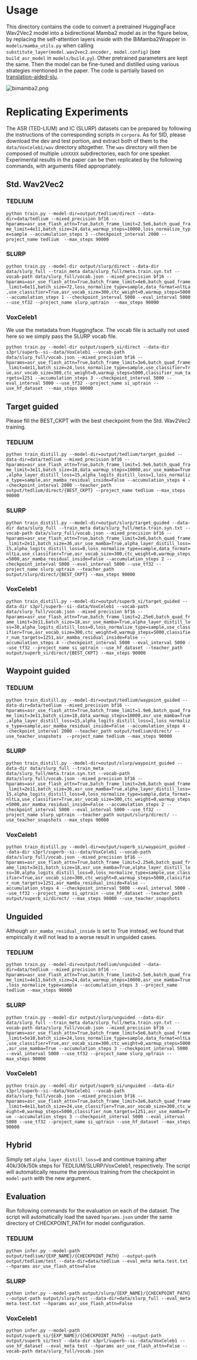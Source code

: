 # Usage

This directory contains the code to convert a pretrained HuggingFace Wav2Vec2 model into a bidirectional Mamba2 model as in the figure below, 
by replacing the self-attention layers inside with the BiMamba2Wrapper in `models/mamba_utils.py` when calling 
`substitute_layer(model.wav2vec2.encoder, model.config)` (see `build_asr_model` in `models/build.py`). 
Other pretrained parameters are kept the same.
Then the model can be fine-tuned and distilled using various strategies mentioned in the paper.
The code is partially based on [translation-aided-slu](https://github.com/idiap/translation-aided-slu).

![bimamba2.png](bimamba2.png)

# Replicating Experiments
The ASR (TED-LIUM) and IC (SLURP) datasets can be prepared by following the instructions of the corresponding scripts in `corpora`.
As for SID, please download the dev and test portion, and extract
both of them to the `data/VoxCeleb1/wav` directory altogether. The `wav` directory will then be composed of multiple 
`idXXXXX` subdirectories, each for one speaker.
Experimental results in the paper can be then replicated by the following commands, with arguments filled appropriately.

## Std. Wav2Vec2

### TEDLIUM
`python train.py --model-dir=output/tedlium/direct --data-dir=data/tedlium --mixed_precision bf16 --hparams=asr_use_flash_attn=True,batch_frame_limit=2.5e6,batch_quad_frame_limit=4e11,batch_size=24,data_warmup_steps=10000,loss_normalize_type=sample --accumulation_steps 3 --checkpoint_interval 2000 --project_name tedlium  --max_steps 90000`

### SLURP
`python train.py --model-dir output/slurp/direct --data-dir data/slurp_full --train_meta data/slurp_full/meta.train.syn.txt --vocab-path data/slurp_full/vocab.json --mixed_precision bf16 --hparams=asr_use_flash_attn=True,batch_frame_limit=4e6,batch_quad_frame_limit=6e11,batch_size=72,loss_normalize_type=sample,data_format=nltLa,use_classifier=True,asr_vocab_size=300,ctc_weight=0,warmup_steps=5000 --accumulation_steps 1 --checkpoint_interval 5000 --eval_interval 5000 --use_tf32 --project_name slurp_uptrain  --max_steps 90000`

### VoxCeleb1

We use the metadata from Huggingface. The vocab file is actually not used here so we simply pass the SLURP vocab file.

`python train.py --model-dir output/superb_si/direct --data-dir s3prl/superb--si--data/VoxCeleb1 --vocab-path data/slurp_full/vocab.json --mixed_precision bf16 --hparams=asr_use_flash_attn=True,batch_frame_limit=3e6,batch_quad_frame_limit=4e11,batch_size=24,loss_normalize_type=sample,use_classifier=True,asr_vocab_size=300,ctc_weight=0,warmup_steps=5000,classifier_num_targets=1251 --accumulation_steps 3 --checkpoint_interval 5000 --eval_interval 5000 --use_tf32 --project_name si_uptrain --use_hf_dataset  --max_steps 90000
`

## Target guided

Please fill the BEST_CKPT with the best checkpoint from the Std. Wav2Vec2 training.

### TEDLIUM

``
python train_distill.py --model-dir=output/tedlium/target_guided --data-dir=data/tedlium --mixed_precision bf16 --hparams=asr_use_flash_attn=True,batch_frame_limit=1.9e6,batch_quad_frame_limit=3e11,batch_size=18,data_warmup_steps=10000,asr_use_mamba=True,alpha_layer_distill_loss=15,alpha_logits_distill_loss=1,loss_normalize_type=sample,asr_mamba_residual_inside=False --accumulation_steps 4 --checkpoint_interval 2000 --teacher_path output/tedlium/direct/{BEST_CKPT} --project_name tedlium --max_steps 90000
``

### SLURP
``
python train_distill.py --model-dir=output/slurp/target_guided --data-dir data/slurp_full --train_meta data/slurp_full/meta.train.syn.txt --vocab-path data/slurp_full/vocab.json --mixed_precision bf16 --hparams=asr_use_flash_attn=True,batch_frame_limit=2e6,batch_quad_frame_limit=2e11,batch_size=36,asr_use_mamba=True,alpha_layer_distill_loss=15,alpha_logits_distill_loss=0,loss_normalize_type=sample,data_format=nltLa,use_classifier=True,asr_vocab_size=300,ctc_weight=0,warmup_steps=5000,asr_mamba_residual_inside=False --accumulation_steps 2 --checkpoint_interval 5000 --eval_interval 5000 --use_tf32 --project_name slurp_uptrain --teacher_path output/slurp/direct/{BEST_CKPT} --max_steps 90000
``

###  VoxCeleb1

``
python train_distill.py --model-dir=output/superb_si/target_guided --data-dir s3prl/superb--si--data/VoxCeleb1 --vocab-path data/slurp_full/vocab.json --mixed_precision bf16 --hparams=asr_use_flash_attn=True,batch_frame_limit=2.25e6,batch_quad_frame_limit=3e11,batch_size=18,asr_use_mamba=True,alpha_layer_distill_loss=30,alpha_logits_distill_loss=0,loss_normalize_type=sample,use_classifier=True,asr_vocab_size=300,ctc_weight=0,warmup_steps=5000,classifier_num_targets=1251,asr_mamba_residual_inside=False --accumulation_steps 4 --checkpoint_interval 5000 --eval_interval 5000 --use_tf32 --project_name si_uptrain --use_hf_dataset --teacher_path output/superb_si/direct/{BEST_CKPT} --max_steps 90000
``

## Waypoint guided

### TEDLIUM
``python train_distill.py --model-dir=output/tedlium/waypoint_guided --data-dir=data/tedlium --mixed_precision bf16 --hparams=asr_use_flash_attn=True,batch_frame_limit=1.9e6,batch_quad_frame_limit=3e11,batch_size=18,data_warmup_steps=10000,asr_use_mamba=True,alpha_layer_distill_loss=15,alpha_logits_distill_loss=1,loss_normalize_type=sample,asr_mamba_residual_inside=False --accumulation_steps 4 --checkpoint_interval 2000 --teacher_path output/tedlium/direct/ --use_teacher_snapshots  --project_name tedlium --max_steps 90000
``

### SLURP
``
python train_distill.py --model-dir=output/slurp/waypoint_guided --data-dir data/slurp_full --train_meta data/slurp_full/meta.train.syn.txt --vocab-path data/slurp_full/vocab.json --mixed_precision bf16 --hparams=asr_use_flash_attn=True,batch_frame_limit=2e6,batch_quad_frame_limit=2e11,batch_size=36,asr_use_mamba=True,alpha_layer_distill_loss=15,alpha_logits_distill_loss=0,loss_normalize_type=sample,data_format=nltLa,use_classifier=True,asr_vocab_size=300,ctc_weight=0,warmup_steps=5000,asr_mamba_residual_inside=False --accumulation_steps 2 --checkpoint_interval 5000 --eval_interval 5000 --use_tf32 --project_name slurp_uptrain --teacher_path output/slurp/direct/ --use_teacher_snapshots --max_steps 90000
``

### VoxCeleb1
``
python train_distill.py --model-dir=output/superb_si/waypoint_guided --data-dir s3prl/superb--si--data/VoxCeleb1 --vocab-path data/slurp_full/vocab.json --mixed_precision bf16 --hparams=asr_use_flash_attn=True,batch_frame_limit=2.25e6,batch_quad_frame_limit=3e11,batch_size=18,asr_use_mamba=True,alpha_layer_distill_loss=30,alpha_logits_distill_loss=0,loss_normalize_type=sample,use_classifier=True,asr_vocab_size=300,ctc_weight=0,warmup_steps=5000,classifier_num_targets=1251,asr_mamba_residual_inside=False --accumulation_steps 4 --checkpoint_interval 5000 --eval_interval 5000 --use_tf32 --project_name si_uptrain --use_hf_dataset --teacher_path output/superb_si/direct/ --max_steps 90000 --use_teacher_snapshots
``

## Unguided

Although `asr_mamba_residual_inside` is set to True instead, we found that empirically it will not lead to a worse result in unguided cases.

### TEDLIUM
``
python train.py --model-dir=output/tedlium/unguided --data-dir=data/tedlium --mixed_precision bf16 --hparams=asr_use_flash_attn=True,batch_frame_limit=2.5e6,batch_quad_frame_limit=4e11,batch_size=24,data_warmup_steps=10000,asr_use_mamba=True,loss_normalize_type=sample --accumulation_steps 3 --project_name tedlium --max_steps 90000
``

### SLURP
``
python train.py --model-dir output/slurp/unguided --data-dir data/slurp_full --train_meta data/slurp_full/meta.train.syn.txt --vocab-path data/slurp_full/vocab.json --mixed_precision bf16 --hparams=asr_use_flash_attn=True,batch_frame_limit=5e6,batch_quad_frame_limit=5e10,batch_size=24,loss_normalize_type=sample,data_format=nltLa,use_classifier=True,asr_vocab_size=300,ctc_weight=0,warmup_steps=5000,asr_use_mamba=True --accumulation_steps 3 --checkpoint_interval 5000 --eval_interval 5000 --use_tf32 --project_name slurp_uptrain --max_steps 90000
``

### VoxCeleb1

``
python train.py --model-dir output/superb_si/unguided --data-dir s3prl/superb--si--data/VoxCeleb1 --vocab-path data/slurp_full/vocab.json --mixed_precision bf16 --hparams=asr_use_flash_attn=True,batch_frame_limit=3e6,batch_quad_frame_limit=4e11,batch_size=24,use_classifier=True,asr_vocab_size=300,ctc_weight=0,warmup_steps=5000,classifier_num_targets=1251,asr_use_mamba=True --accumulation_steps 3 --checkpoint_interval 5000 --eval_interval 5000 --use_tf32 --project_name si_uptrain --use_hf_dataset --max_steps 90000
``

## Hybrid

Simply set `alpha_layer_distill_loss=0` and continue training after 40k/30k/50k steps for TEDLIUM/SLURP/VoxCeleb1, respectively.
The script will automatically resume the previous training from the checkpoint in `model-path` with the new argument.

## Evaluation
Run following commands for the evaluation on each of the dataset. The script will automatically load the saved
`hparams.json` under the same directory of CHECKPOINT_PATH for model configuration.

### TEDLIUM
``
python infer.py --model-path output/tedlium/{EXP_NAME}/{CHECKPOINT_PATH} --output-path output/tedlium/test --data-dir=data/tedlium --eval_meta meta.test.txt --hparams asr_use_flash_attn=False
``
### SLURP
``
python infer.py --model-path output/slurp/{EXP_NAME}/{CHECKPOINT_PATH} --output-path output/slurp/test --data-dir=data/slurp_full --eval_meta meta.test.txt --hparams asr_use_flash_attn=False
``

### VoxCeleb1
``
python infer.py --model-path output/superb_si/{EXP_NAME}/{CHECKPOINT_PATH} --output-path output/superb_si/test --data-dir s3prl/superb--si--data/VoxCeleb1 --use_hf_dataset --eval_meta test --hparams asr_use_flash_attn=False --vocab-path data/slurp_full/vocab.json
``